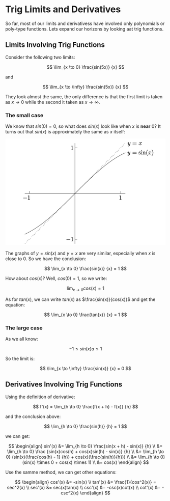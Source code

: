 # Trig Limits and Derivatives
So far, most of our limits and derivativess have involved only polynomials or poly-type functions. Lets expand our horizons by looking aat trig functions.

## Limits Involving Trig Functions
Consider the following two limits:

$$
\lim_{x \to 0} \frac{sin(5x)} {x}
$$

and 

$$
\lim_{x \to \infty} \frac{sin(5x)} {x}
$$

They look almost the same, the only difference is that the first limit is taken as $x \to 0$ while the second it taken as $x \to \infty$.

### The small case
We know that $sin(0) = 0$, so what does $sin(x)$ look like when $x$ is **near** $0$? It turns out that $sin(x)$ is approximately the same as $x$ itself:

![sin and x](images/trig_derivative/sin_x.png)

The graphs of $y = sin(x)$ and $y = x$ are very similar, especially when $x$ is close to $0$. So we have the conclusion:

$$
\lim_{x \to 0} \frac{sin(x)} {x} = 1
$$

How about $cos(x)$? Well, $cos(0) = 1$, so we write:

$$
\lim_{x \to 0} cos(x) = 1
$$

As for $tan(x)$, we can write $tan(x)$ as $\frac{sin(x)}{cos(x)}$ and get the equation:

$$
\lim_{x \to 0} \frac{tan(x)} {x} = 1
$$

### The large case
As we all know:

$$
-1 \le sin(x)a \le 1
$$

So the limit is:

$$
\lim_{x \to \infty} \frac{sin(x)} {x} = 0
$$

## Derivatives Involving Trig Functions
Using the definition of derivative:

$$
f'(x) = \lim_{h \to 0} \frac{f(x + h) - f(x)} {h}
$$

and the conclusion above:

$$
\lim_{h \to 0} \frac{sin(h)} {h} = 1
$$

we can get:

$$
\begin{align}
sin'(x) 
&= \lim_{h \to 0} \frac{sin(x + h) - sin(x)} {h} \\
&= \lim_{h \to 0} \frac {sin(x)cos(h) + cos(x)sin(h) - sin(x)} {h} \\
&= \lim_{h \to 0} (sin(x)(\frac{cos(h) - 1} {h}) + cos(x)(\frac{sin(h)}{h})) \\
&= \lim_{h \to 0} (sin(x) \times 0 + cos(x) \times 1) \\
&= cos(x)
\end{align}
$$

Use the samme method, we can get other equations:

$$
\begin{align}
cos'(x) &= -sin(x) \\
tan'(x) &= \frac{1}{cos^2(x)} = sec^2(x) \\
sec'(x) &= sec(x)tan(x) \\
csc'(x) &= -csc(x)cot(x) \\
cot'(x) &= -csc^2(x)
\end{align}
$$

